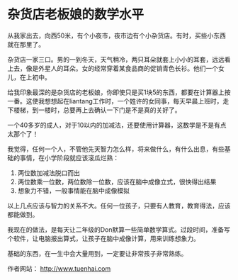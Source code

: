 # 杂货店老板娘的数学水平


从我家出去，向西50米，有个小夜市，夜市边有个小杂货店。有时，买些小东西就在那里了。

杂货店一家三口。男的一到冬天，天气稍冷，两只耳朵就套上小小的耳套，远远看上去，像是外星人的耳朵。女的经常穿着某食品商的促销青色长衫。他们一个女儿，在上初中。

给我印象最深的是杂货店的老板娘，你即使只是买1块5的东西，都要在计算器上按一番。这使我想想起在liantang工作时，一个姓许的女同事，每天早晨上班时，走下楼梯，到一楼时，总要再上去确认一下门是不是真的关好了。

一个40多岁的成人，对于10以内的加减法，还要使用计算器，这数学是不是有点太那个了！

我觉得，任何一个人，不管他先天智力怎么样，将来做什么，有什么出息，有些基础的事情，在小学阶段就应该滚瓜烂熟：

1. 两位数加减法脱口而出
2. 两位数乘一位数，两位数除一位数，应该在脑中成像立式，很快得出结果
3. 想象力不错，一般事情能在脑中成像模拟

以上几点应该与智力的关系不大。任何一位孩子，只要有人教育，教育得法，应该都能做到。

我现在的做法，是每天让二年级的Don默算一些简单数学算式。过段时间，准备写个软件，让电脑报出算式，让孩子在脑中成像计算，用来训练想象力。


基础的东西，在一生中会大量用到，一定要让非常孩子非常熟练。


作者网站： http://www.tuenhai.com
